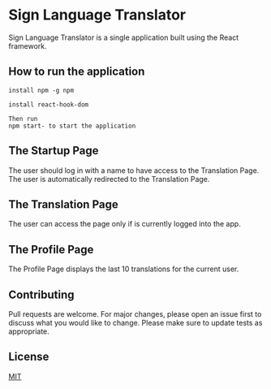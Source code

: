 # Sign Language Translator
Sign Language Translator is a single application built using the React framework. 

## How to run the application
```istallation
install npm -g npm

install react-hook-dom

Then run 
npm start- to start the application
```
## The Startup Page
The user should log in with a name to have access to the Translation Page.
The user is automatically redirected to the Translation Page.

## The Translation Page
The user can access the page only if is currently logged into the app. 

## The Profile Page
The Profile Page displays the last 10 translations for the current user.

## Contributing
Pull requests are welcome. For major changes, please open an issue first
to discuss what you would like to change.
Please make sure to update tests as appropriate.

## License
[MIT](https://choosealicense.com/licenses/mit/)


